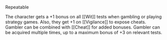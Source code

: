 Repeatable

The character gets a +1 bonus on all [[Wit]] tests when gambling or playing strategy games. Also, they get +1 on [[Vigilance]] to expose cheats. Gambler can be combined with [[Cheat]] for added bonuses. Gambler can be acquired multiple times, up to a maximum bonus of +3 on relevant tests.